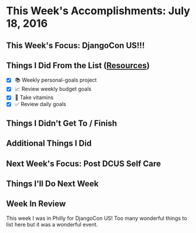 # This Week's Accomplishments: July 18, 2016

## This Week's Focus: DjangoCon US!!!

## Things I Did From the List ([Resources](resources.md))

- [x] :books: Weekly personal-goals project
- [x] :chart_with_upwards_trend: Review weekly budget goals
- [x] :muscle: Take vitamins
- [x] :white_check_mark: Review daily goals

## Things I Didn't Get To / Finish

## Additional Things I Did

## Next Week's Focus: Post DCUS Self Care

## Things I'll Do Next Week

## Week In Review

This week I was in Philly for DjangoCon US! Too many wonderful things to list here but it was a wonderful event.
